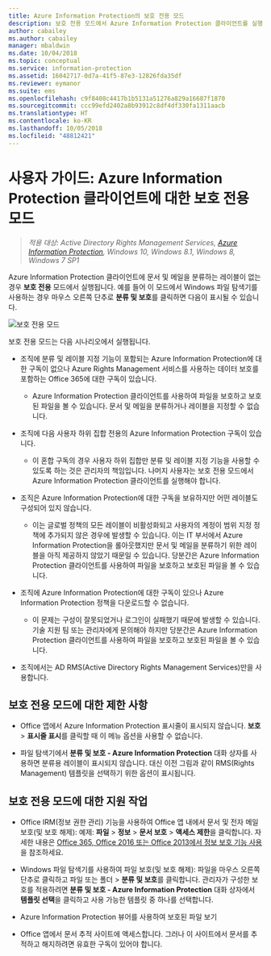 ```yaml
---
title: Azure Information Protection의 보호 전용 모드
description: 보호 전용 모드에서 Azure Information Protection 클라이언트를 실행하는 사용자를 위한 정보입니다.
author: cabailey
ms.author: cabailey
manager: mbaldwin
ms.date: 10/04/2018
ms.topic: conceptual
ms.service: information-protection
ms.assetid: 16042717-0d7a-41f5-87e3-12826fda35df
ms.reviewer: eymanor
ms.suite: ems
ms.openlocfilehash: c9f8408c4417b1b5131a51276a829a16687f1870
ms.sourcegitcommit: ccc99efd2402a8b93912c8df4df330fa1311aacb
ms.translationtype: HT
ms.contentlocale: ko-KR
ms.lasthandoff: 10/05/2018
ms.locfileid: "48812421"
---
```

# <a name="user-guide-protection-only-mode-for-the-azure-information-protection-client"></a>사용자 가이드: Azure Information Protection 클라이언트에 대한 보호 전용 모드

>*적용 대상: Active Directory Rights Management Services, [Azure Information Protection](https://azure.microsoft.com/pricing/details/information-protection), Windows 10, Windows 8.1, Windows 8, Windows 7 SP1*


Azure Information Protection 클라이언트에 문서 및 메일을 분류하는 레이블이 없는 경우 **보호 전용** 모드에서 실행됩니다. 예를 들어 이 모드에서 Windows 파일 탐색기를 사용하는 경우 마우스 오른쪽 단추로 **분류 및 보호**를 클릭하면 다음이 표시될 수 있습니다.

![보호 전용 모드](../media/protection-only-mode.png)

보호 전용 모드는 다음 시나리오에서 실행됩니다.

- 조직에 분류 및 레이블 지정 기능이 포함되는 Azure Information Protection에 대한 구독이 없으나 Azure Rights Management 서비스를 사용하는 데이터 보호를 포함하는 Office 365에 대한 구독이 있습니다. 
    
    - Azure Information Protection 클라이언트를 사용하여 파일을 보호하고 보호된 파일을 볼 수 있습니다. 문서 및 메일을 분류하거나 레이블을 지정할 수 없습니다.

- 조직에 다음 사용자 하위 집합 전용의 Azure Information Protection 구독이 있습니다.
    
    - 이 혼합 구독의 경우 사용자 하위 집합만 분류 및 레이블 지정 기능을 사용할 수 있도록 하는 것은 관리자의 책임입니다. 나머지 사용자는 보호 전용 모드에서 Azure Information Protection 클라이언트를 실행해야 합니다. 

- 조직은 Azure Information Protection에 대한 구독을 보유하지만 어떤 레이블도 구성되어 있지 않습니다.
    
    - 이는 글로벌 정책의 모든 레이블이 비활성화되고 사용자의 계정이 범위 지정 정책에 추가되지 않은 경우에 발생할 수 있습니다. 이는 IT 부서에서 Azure Information Protection을 롤아웃했지만 문서 및 메일을 분류하기 위한 레이블을 아직 제공하지 않았기 때문일 수 있습니다. 당분간은 Azure Information Protection 클라이언트를 사용하여 파일을 보호하고 보호된 파일을 볼 수 있습니다.

- 조직에 Azure Information Protection에 대한 구독이 있으나 Azure Information Protection 정책을 다운로드할 수 없습니다. 
    
    - 이 문제는 구성이 잘못되었거나 로그인이 실패했기 때문에 발생할 수 있습니다. 기술 지원 팀 또는 관리자에게 문의해야 하지만 당분간은 Azure Information Protection 클라이언트를 사용하여 파일을 보호하고 보호된 파일을 볼 수 있습니다.

- 조직에서는 AD RMS(Active Directory Rights Management Services)만을 사용합니다. 


## <a name="limitations-for-protection-only-mode"></a>보호 전용 모드에 대한 제한 사항

- Office 앱에서 Azure Information Protection 표시줄이 표시되지 않습니다. **보호** > **표시줄 표시**를 클릭할 때 이 메뉴 옵션을 사용할 수 없습니다.

- 파일 탐색기에서 **분류 및 보호 - Azure Information Protection** 대화 상자를 사용하면 분류용 레이블이 표시되지 않습니다. 대신 이전 그림과 같이 RMS(Rights Management) 템플릿을 선택하기 위한 옵션이 표시됩니다. 

## <a name="supported-tasks-for-protection-only-mode"></a>보호 전용 모드에 대한 지원 작업

- Office IRM(정보 권한 관리) 기능을 사용하여 Office 앱 내에서 문서 및 전자 메일 보호(및 보호 해제): 예제: **파일** > **정보** > **문서 보호** > **액세스 제한**을 클릭합니다. 자세한 내용은 [Office 365, Office 2016 또는 Office 2013에서 정보 보호 기능 사용](../help-users.md)을 참조하세요.

- Windows 파일 탐색기를 사용하여 파일 보호(및 보호 해제): 파일을 마우스 오른쪽 단추로 클릭하고 파일 또는 폴더 > **분류 및 보호**를 클릭합니다. 관리자가 구성한 보호를 적용하려면 **분류 및 보호 - Azure Information Protection** 대화 상자에서 **템플릿 선택**을 클릭하고 사용 가능한 템플릿 중 하나를 선택합니다.

- Azure Information Protection 뷰어를 사용하여 보호된 파일 보기

- Office 앱에서 문서 추적 사이트에 액세스합니다. 그러나 이 사이트에서 문서를 추적하고 해지하려면 유효한 구독이 있어야 합니다.
  
